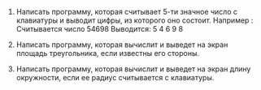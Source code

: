 
1) Написать программу, которая считывает 5-ти значное число с
клавиатуры и выводит цифры, из которого оно состоит.
Например : Считывается число 54698
Выводится: 
5
4
6
9
8

2) Написать программу, которая вычислит и выведет на экран
площадь треугольника, если известны его стороны.

3) Написать программу, которая вычислит и выведет на экран длину
окружности, если ее радиус считывается с клавиатуры.
